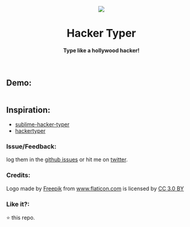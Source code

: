 
<p align="center">
  <img src="https://user-images.githubusercontent.com/2767425/31648938-0c6151ee-b32e-11e7-8c2c-25ca36a0c878.png"/>
  <h1 align="center">Hacker Typer</h1>
  <h4 align="center">Type like a hollywood hacker!</h4>
  <br>
</p>

 ## Demo:

<img src=""></img>

## Inspiration:

* [sublime-hacker-typer](https://github.com/rexxars/sublime-hacker-typer)
* [hackertyper](http://hackertyper.com/)

### Issue/Feedback:

log them in the [github issues](https://github.com/cg-cnu/vscode-hacker-typer/issues) or hit me on [twitter](https://twitter.com/cgcnu).

### Credits:

<div>Logo made by <a href="http://www.freepik.com" title="Freepik">Freepik</a> from <a href="https://www.flaticon.com/" title="Flaticon">www.flaticon.com</a> is licensed by <a href="http://creativecommons.org/licenses/by/3.0/" title="Creative Commons BY 3.0" target="_blank">CC 3.0 BY</a></div>

### Like it?:

⭐ this repo.
